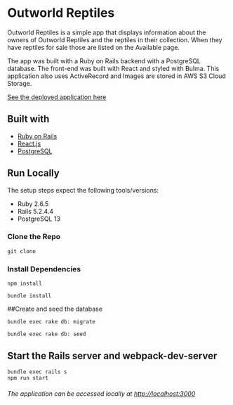 # Outworld Reptiles

Outworld Reptiles is a simple app that displays information about the owners of Outworld Reptiles and the reptiles in their collection. When they have reptiles for sale those are listed on the Available page.

The app was built with a Ruby on Rails backend with a PostgreSQL database. The front-end was built with React and styled with Bulma. This application also uses ActiveRecord and Images are stored in AWS S3 Cloud Storage.

[See the deployed application here](https://outworld-reptiles.herokuapp.com/)

## Built with
- [Ruby on Rails](https://guides.rubyonrails.org/v5.2/)
- [React.js](https://reactjs.org/docs/getting-started.html)
- [PostgreSQL](https://www.postgresql.org/docs/13/index.html)


## Run Locally
The setup steps expect the following tools/versions:
- Ruby 2.6.5
- Rails 5.2.4.4
- PostgreSQL 13

### Clone the Repo
```
git clone 
```

### Install Dependencies
```
npm install 
```
```
bundle install 
```

##Create and seed the database
```
bundle exec rake db: migrate
```
```
bundle exec rake db: seed
```

## Start the Rails server and webpack-dev-server
```
bundle exec rails s
npm run start
```

###### The application can be accessed locally at <http://localhost:3000>
